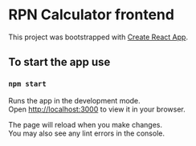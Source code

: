 # RPN Calculator frontend

This project was bootstrapped with [Create React App](https://github.com/facebook/create-react-app).

## To start the app use

### `npm start`

Runs the app in the development mode.\
Open [http://localhost:3000](http://localhost:3000) to view it in your browser.

The page will reload when you make changes.\
You may also see any lint errors in the console.

